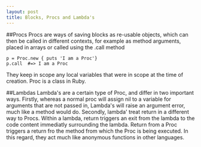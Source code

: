 ```yaml
---
layout: post
title: Blocks, Procs and Lambda's
---
```


##Procs
Procs are ways of saving blocks as re-usable objects, which can then be called in different contexts, for example as method arguments, placed in arrays or called using the .call method

```
p = Proc.new { puts 'I am a Proc'}
p.call  #=> I am a Proc
```

They keep in scope any local variables that were in scope at the time of creation. Proc is a class in Ruby.

##Lambdas
Lambda's are a certain type of Proc, and differ in two important ways.  Firstly, whereas a normal proc will assign nil to a variable for arguments that are not passed in, Lambda's will raise an argument error, much like a method would do.
Secondly, lambda' treat return in a different way to Procs. Within a lambda, return triggers an exit from the lambda to the code content immediatly surrounding the lambda.  Return from a Proc triggers a return fro the method from which the Proc is being executed.  In this regard, they act much like anonymous functions in other languages.
